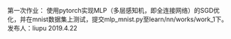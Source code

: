 第一次作业：
使用pytorch实现MLP（多层感知机，即全连接网络）的SGD优化，并在mnist数据集上测试，提交mlp_mnist.py至learn/nn/works/work_1下。
发布人：liupu
2019.4.22
